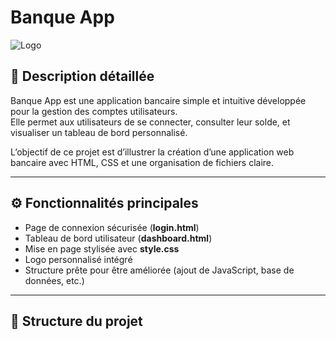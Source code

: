 # Banque App

![Logo](./banque_app_logo_final.jpg)

## 📌 Description détaillée

Banque App est une application bancaire simple et intuitive développée pour la gestion des comptes utilisateurs.  
Elle permet aux utilisateurs de se connecter, consulter leur solde, et visualiser un tableau de bord personnalisé.  

L’objectif de ce projet est d’illustrer la création d’une application web bancaire avec HTML, CSS et une organisation de fichiers claire.

---

## ⚙️ Fonctionnalités principales
- Page de connexion sécurisée (**login.html**)
- Tableau de bord utilisateur (**dashboard.html**)
- Mise en page stylisée avec **style.css**
- Logo personnalisé intégré
- Structure prête pour être améliorée (ajout de JavaScript, base de données, etc.)

---

## 📂 Structure du projet
